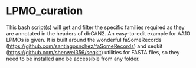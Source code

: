 # LPMO_curation
This bash script(s) will get and filter the specific families required as they are annotated in the headers of dbCAN2. An easy-to-edit example for AA10 LPMOs is given.
It is built around the wonderful faSomeRecords (https://github.com/santiagosnchez/faSomeRecords) and seqkit (https://github.com/shenwei356/seqkit) utilities for FASTA files, so they need to be installed and be accessible from any folder.
